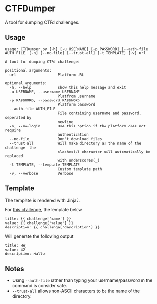 # CTFDumper

A tool for dumping CTFd challenges.

## Usage

```
usage: CTFDumper.py [-h] [-u USERNAME] [-p PASSWORD] [--auth-file AUTH_FILE] [-n] [--no-file] [--trust-all] [-t TEMPLATE] [-v] url

A tool for dumping CTFd challenges

positional arguments:
  url                   Platform URL

optional arguments:
  -h, --help            show this help message and exit
  -u USERNAME, --username USERNAME
                        Platfrom username
  -p PASSWORD, --password PASSWORD
                        Platform password
  --auth-file AUTH_FILE
                        File containing username and password, seperated by
                        newline
  -n, --no-login        Use this option if the platform does not require
                        authentication
  --no-file             Don't download files
  --trust-all           Will make directory as the name of the challenge, the
                        slashes(/) character will automatically be replaced
                        with underscores(_)
  -t TEMPLATE, --template TEMPLATE
                        Custom template path
  -v, --verbose         Verbose
```

## Template

The template is rendered with Jinja2.

For [this challenge](https://demo.ctfd.io/challenges#Hej), the template below

```
title: {{ challenge['name'] }}
value: {{ challenge['value'] }}
description: {{ challenge['description'] }}
```

Will generate the following output

```
title: Hej
value: 42
description: Hallo
```

## Notes

- Using `--auth-file` rather than typing your username/password in the command is consider safe.
- `--trust-all` allows non-ASCII characters to be the name of the directory.
